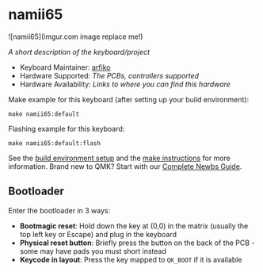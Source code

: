 # namii65

![namii65](imgur.com image replace me!)

*A short description of the keyboard/project*

* Keyboard Maintainer: [arfiko](https://github.com/iFIKOZ)
* Hardware Supported: *The PCBs, controllers supported*
* Hardware Availability: *Links to where you can find this hardware*

Make example for this keyboard (after setting up your build environment):

    make namii65:default

Flashing example for this keyboard:

    make namii65:default:flash

See the [build environment setup](https://docs.qmk.fm/#/getting_started_build_tools) and the [make instructions](https://docs.qmk.fm/#/getting_started_make_guide) for more information. Brand new to QMK? Start with our [Complete Newbs Guide](https://docs.qmk.fm/#/newbs).

## Bootloader

Enter the bootloader in 3 ways:

* **Bootmagic reset**: Hold down the key at (0,0) in the matrix (usually the top left key or Escape) and plug in the keyboard
* **Physical reset button**: Briefly press the button on the back of the PCB - some may have pads you must short instead
* **Keycode in layout**: Press the key mapped to `QK_BOOT` if it is available

